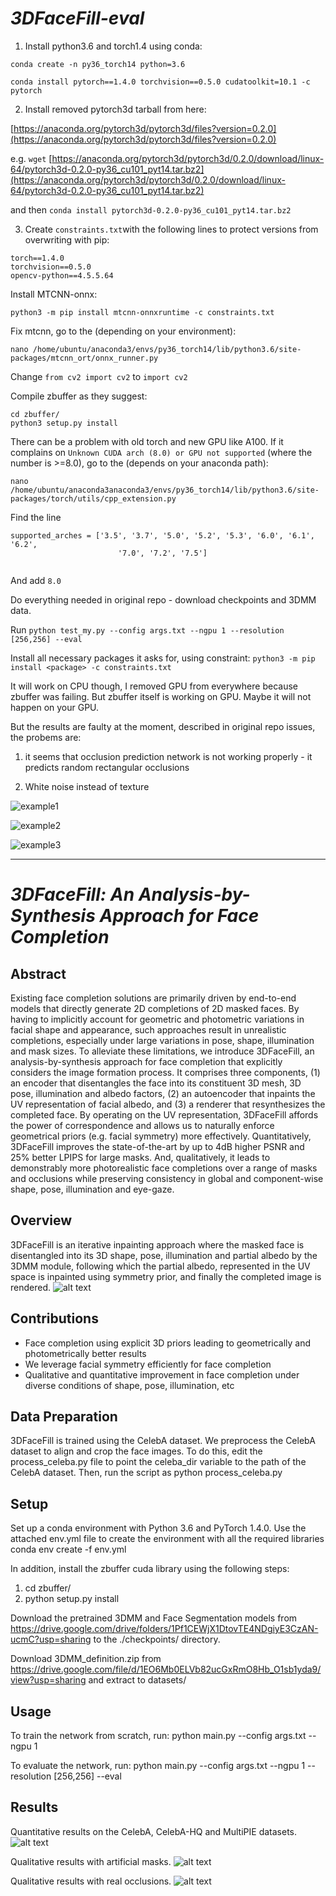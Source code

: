 
# *3DFaceFill-eval*



1. Install python3.6 and torch1.4 using conda:

```
conda create -n py36_torch14 python=3.6

conda install pytorch==1.4.0 torchvision==0.5.0 cudatoolkit=10.1 -c pytorch

```



2. Install removed pytorch3d tarball from here:

[https://anaconda.org/pytorch3d/pytorch3d/files?version=0.2.0](https://anaconda.org/pytorch3d/pytorch3d/files?version=0.2.0)

e.g. `wget` [https://anaconda.org/pytorch3d/pytorch3d/0.2.0/download/linux-64/pytorch3d-0.2.0-py36_cu101_pyt14.tar.bz2](https://anaconda.org/pytorch3d/pytorch3d/0.2.0/download/linux-64/pytorch3d-0.2.0-py36_cu101_pyt14.tar.bz2)

and then `conda install pytorch3d-0.2.0-py36_cu101_pyt14.tar.bz2`


3. Create `constraints.txt`with the following lines to protect versions from overwriting with pip:

```
torch==1.4.0
torchvision==0.5.0
opencv-python==4.5.5.64
```

Install MTCNN-onnx:

```
python3 -m pip install mtcnn-onnxruntime -c constraints.txt
```

Fix mtcnn, go to the (depending on your environment):

```
nano /home/ubuntu/anaconda3/envs/py36_torch14/lib/python3.6/site-packages/mtcnn_ort/onnx_runner.py

```

Change `from cv2 import cv2` to `import cv2`


Compile zbuffer as they suggest:

```
cd zbuffer/
python3 setup.py install
```

There can be a problem with old torch and new GPU like A100. If it complains on `Unknown CUDA arch (8.0) or GPU not supported` (where the number is >=8.0), go to the (depends on your anaconda path):

```
nano /home/ubuntu/anaconda3anaconda3/envs/py36_torch14/lib/python3.6/site-packages/torch/utils/cpp_extension.py
```
Find the line 

```
supported_arches = ['3.5', '3.7', '5.0', '5.2', '5.3', '6.0', '6.1', '6.2',
                        '7.0', '7.2', '7.5']
                        
```

And add `8.0`


Do everything needed in original repo - download checkpoints and 3DMM data. 


Run `python test_my.py --config args.txt --ngpu 1 --resolution [256,256] --eval`

Install all necessary packages it asks for, using constraint: `python3 -m pip install <package> -c constraints.txt`

It will work on CPU though, I removed GPU from everywhere because zbuffer was failing. But zbuffer itself is working on GPU. Maybe it will not happen on your GPU.


But the results are faulty at the moment, described in original repo issues, the probems are:


1. it seems that occlusion prediction network is not working properly - it predicts random rectangular occlusions

2. White noise instead of texture 


![example1](all0.jpg?raw=true "Title")

![example2](all1.jpg?raw=true "Title")

![example3](all2.jpg?raw=true "Title")



------------------------------------


# *3DFaceFill: An Analysis-by-Synthesis Approach for Face Completion*

## Abstract
Existing face completion solutions are primarily driven by end-to-end models that directly generate 2D completions of 2D masked faces. By having to implicitly account for geometric and photometric variations in facial shape and appearance, such approaches result in unrealistic completions, especially under large variations in pose, shape, illumination and mask sizes. To alleviate these limitations, we introduce 3DFaceFill, an analysis-by-synthesis approach for face completion that explicitly considers the image formation process. It comprises three components, (1) an encoder that disentangles the face into its constituent 3D mesh, 3D pose, illumination and albedo factors, (2) an autoencoder that inpaints the UV representation of facial albedo, and (3) a renderer that resynthesizes the completed face. By operating on the UV representation, 3DFaceFill affords the power of correspondence and allows us to naturally enforce geometrical priors (e.g. facial symmetry) more effectively. Quantitatively, 3DFaceFill improves the state-of-the-art by up to 4dB higher PSNR and 25% better LPIPS for large masks. And, qualitatively, it leads to demonstrably more photorealistic face completions over a range of masks and occlusions while preserving consistency in global and component-wise shape, pose, illumination and eye-gaze.

## Overview
3DFaceFill is an iterative inpainting approach where the masked face is disentangled into its 3D shape, pose, illumination and partial albedo by the 3DMM module, following which the partial albedo, represented in the UV space is inpainted using symmetry prior, and finally the completed image is rendered.
![alt text](images/overview.png "Architecture")

## Contributions
* Face completion using explicit 3D priors leading to geometrically and photometrically better results
* We leverage facial symmetry efficiently for face completion
* Qualitative and quantitative improvement in face completion under diverse conditions of shape, pose, illumination, etc

## Data Preparation
3DFaceFill is trained using the CelebA dataset. We preprocess the CelebA dataset to align and crop the face images. To do this, edit the process_celeba.py file to point the celeba_dir variable to the path of the CelebA dataset. Then, run the script as python process_celeba.py

## Setup
Set up a conda environment with Python 3.6 and PyTorch 1.4.0. Use the attached env.yml file to create the environment with all the required libraries conda env create -f env.yml

In addition, install the zbuffer cuda library using the following steps:
1. cd zbuffer/
2. python setup.py install

Download the pretrained 3DMM and Face Segmentation models from https://drive.google.com/drive/folders/1Pf1CEWjX1DtovTE4NDgiyE3CzAN-ucmC?usp=sharing to the ./checkpoints/ directory.

Download 3DMM_definition.zip from https://drive.google.com/file/d/1EO6Mb0ELVb82ucGxRmO8Hb_O1sb1yda9/view?usp=sharing and extract to datasets/

## Usage
To train the network from scratch, run:
python main.py --config args.txt --ngpu 1

To evaluate the network, run:
python main.py --config args.txt --ngpu 1 --resolution [256,256] --eval

## Results
Quantitative results on the CelebA, CelebA-HQ and MultiPIE datasets.
![alt text](images/quantitative.png "Quantitative Results")

Qualitative results with artificial masks.
![alt text](images/qualitative.png "Qualitative Results on Artificial Masks")

Qualitative results with real occlusions.
![alt text](images/occlusions.png "On Real Occlusions")
